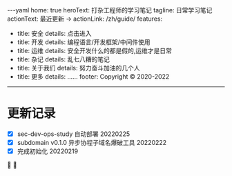 ---yaml
home: true
heroText: 打杂工程师的学习笔记
tagline: 日常学习笔记
actionText: 最近更新 →
actionLink: /zh/guide/
features:
- title: 安全
  details: 点击进入
- title: 开发
  details: 编程语言/开发框架/中间件使用
- title: 运维
  details: 安全开发什么的都是假的,运维才是日常
- title: 杂记
  details: 乱七八糟的笔记
- title: 关于我们
  details: 努力奋斗加油的几个人
- title: 更多
  details: ......
footer: Copyright © 2020-2022
---

# 更新记录

- [x] sec-dev-ops-study 自动部署 20220225
- [x] subdomain v0.1.0 异步协程子域名爆破工具 20220222
- [x] 完成初始化 20220219

:tada: :100:
